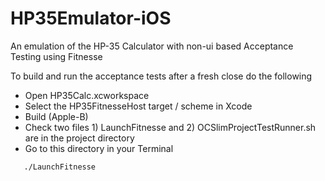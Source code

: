 # HP35Emulator-iOS
An emulation of the HP-35 Calculator with non-ui based Acceptance Testing using Fitnesse

To build and run the acceptance tests after a fresh close do the following

- Open HP35Calc.xcworkspace
- Select the HP35FitnesseHost target / scheme in Xcode
- Build (Apple-B)
- Check two files 1) LaunchFitnesse and 2) OCSlimProjectTestRunner.sh are in the project directory
- Go to this directory in your Terminal
```cd HP35Calc
   ./LaunchFitnesse
```
